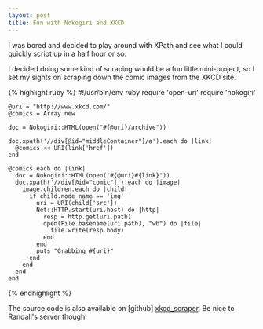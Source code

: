 ```yaml
---
layout: post
title: Fun with Nokogiri and XKCD
---
```


I was bored and decided to play around with XPath and see what I could quickly
script up in a half hour or so.

I decided doing some kind of scraping would be a fun little mini-project, so I
set my sights on scraping down the comic images from the XKCD site.

{% highlight ruby %}
    #!/usr/bin/env ruby
    require 'open-uri'
    require 'nokogiri'
    
    @uri = "http://www.xkcd.com/"
    @comics = Array.new
    
    doc = Nokogiri::HTML(open("#{@uri}/archive"))
    
    doc.xpath('//div[@id="middleContainer"]/a').each do |link|
      @comics << URI(link['href'])
    end
    
    @comics.each do |link|
      doc = Nokogiri::HTML(open("#{@uri}#{link}"))
      doc.xpath('//div[@id="comic"]').each do |image|
        image.children.each do |child|
          if child.node_name == 'img'
            uri = URI(child['src'])
            Net::HTTP.start(uri.host) do |http|
              resp = http.get(uri.path)
              open(File.basename(uri.path), "wb") do |file|
                file.write(resp.body)
              end
            end
            puts "Grabbing #{uri}"
          end
        end
      end
    end
{% endhighlight %}

The source code is also available on [github] [xkcd_scraper]. Be nice to
Randall's server though!

[xkcd_scraper]: http://www.github.com/sensae/xkcd_scraper
